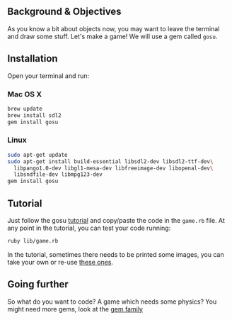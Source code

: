 ## Background & Objectives

As you know a bit about objects now, you may want to leave the
terminal and draw some stuff. Let's make a game! We will use a
gem called `gosu`.

## Installation

Open your terminal and run:

### Mac OS X

```bash
brew update
brew install sdl2
gem install gosu
```

### Linux

```bash
sudo apt-get update
sudo apt-get install build-essential libsdl2-dev libsdl2-ttf-dev\
  libpango1.0-dev libgl1-mesa-dev libfreeimage-dev libopenal-dev\
  libsndfile-dev libmpg123-dev
gem install gosu
```

## Tutorial

Just follow the gosu [tutorial](https://github.com/gosu/gosu/wiki/Ruby-Tutorial) and copy/paste the code in the `game.rb` file. At any point in the tutorial, you can test your code running:

```bash
ruby lib/game.rb
```

In the tutorial, sometimes there needs to be printed some images, you can take your own or re-use [these ones](https://github.com/gosu/gosu/tree/master/examples/media).

## Going further

So what do you want to code? A game which needs some physics? You might need more gems, look at the [gem family](http://www.libgosu.org)
